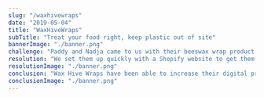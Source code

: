 ```yaml
---
slug: "/waxhivewraps"
date: "2019-05-04"
title: "WaxHiveWraps"
subTitle: "Treat your food right, keep plastic out of site"
bannerImage: "./banner.png"
challenge: "Paddy and Nadja came to us with their beeswax wrap product which removes the need for unnecessary plastic in the kitchen. They asked us to build them an online shopfront so that they could sell their beautiful beeswax wraps to anyone online and asked for help with marketing their business across all social media platforms.  Before this, they were only selling st markets."
resolution: "We set them up quickly with a Shopify website to get them used to the process of running an online store. They have been able to make sales through the website and grow their business even through these tough times of 0 markets. They loved the overall experience that Shopify provides but wanted something a bit more custom. We're now in process of building them a custom website usign the latest technologies in order to increase their SEO ranking and provide a space for them to add in new features for their customers."
resolutionImage: "./banner.png"
conclusion: "Wax Hive Wraps have been able to increase their digital presence and provide their product to people where they wheren't able to during Covid."
conclusionImage: "./banner.png"
---
```

